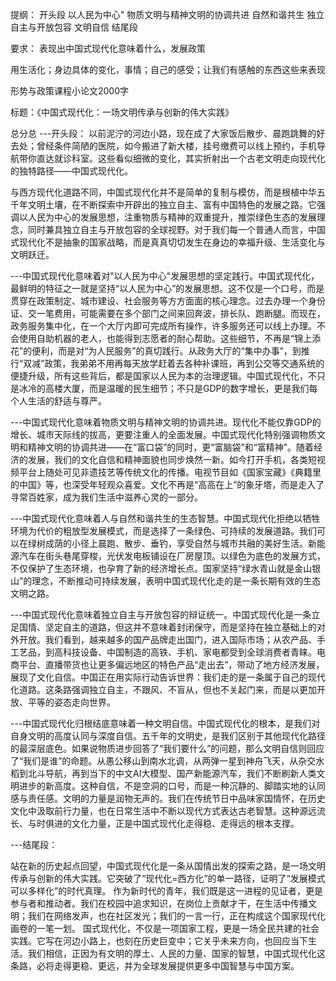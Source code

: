 

提纲：
开头段
以人民为中心"
物质文明与精神文明的协调共进
自然和谐共生
独立自主与开放包容
文明自信
结尾段

要求：
表现出中国式现代化意味着什么，发展政策

用生活化；身边具体的变化，事情；自己的感受；让我们有感触的东西这些来表现



形势与政策课程小论文2000字

标题：《中国式现代化：一场文明传承与创新的伟大实践》

总分总
---开头段：
以前泥泞的河边小路，现在成了大家饭后散步、晨跑跳舞的好去处；曾经条件简陋的医院，如今搬进了新大楼，挂号缴费可以线上预约，手机导航带你直达就诊科室。这些看似细微的变化，其实折射出一个古老文明走向现代化的独特路径——中国式现代化。

与西方现代化道路不同，中国式现代化并不是简单的复制与模仿，而是根植中华五千年文明土壤，在不断探索中开辟出的独立自主、富有中国特色的发展之路。它强调以人民为中心的发展思想，注重物质与精神的双重提升，推崇绿色生态的发展理念，同时兼具独立自主与开放包容的全球视野。对于我们每一个普通人而言，中国式现代化不是抽象的国家战略，而是真真切切发生在身边的幸福升级、生活变化与文明跃迁。


---中国式现代化意味着对"以人民为中心"发展思想的坚定践行。中国式现代化，最鲜明的特征之一就是坚持“以人民为中心”的发展思想。这不仅是一个口号，而是贯穿在政策制定、城市建设、社会服务等方方面面的核心理念。过去办理一个身份证、交一笔费用，可能需要在多个部门之间来回奔波，排长队、跑断腿。而现在，政务服务集中化，在一个大厅内即可完成所有操作，许多服务还可以线上办理。不会使用自助机器的老人，也能得到志愿者的耐心帮助。这些细节，不再是“锦上添花”的便利，而是对“为人民服务”的真切践行。从政务大厅的“集中办事”，到推行“双减”政策，我弟弟不用再每天放学赶着去各种补课班，再到公交等交通系统的便捷升级，所有这些背后，都是国家以人民为本的治理逻辑。中国式现代化，不只是冰冷的高楼大厦，而是温暖的民生细节；不只是GDP的数字增长，更是我们每个人生活的舒适与尊严。



---中国式现代化意味着物质文明与精神文明的协调共进。现代化不能仅靠GDP的增长、城市天际线的拔高，更要注重人的全面发展。中国式现代化特别强调物质文明和精神文明的协调共进——在“富口袋”的同时，更“富脑袋”和“富精神”。随着经济的发展，我们的文化自信和精神面貌也同步焕然一新。如今打开手机，各类短视频平台上随处可见非遗技艺等传统文化的传播。电视节目如《国家宝藏》《典籍里的中国》等，也深受年轻观众喜爱。文化不再是“高高在上”的象牙塔，而是走入了寻常百姓家，成为我们生活中滋养心灵的一部分。


---中国式现代化意味着人与自然和谐共生的生态智慧。中国式现代化拒绝以牺牲环境为代价的粗放型发展模式，而是选择了一条绿色、可持续的发展道路。我们可以在绿树成荫的小径上晨跑、散步、垂钓，享受自然与城市共融的美好生活。新能源汽车在街头巷尾穿梭，光伏发电板铺设在厂房屋顶。以绿色为底色的发展方式，不仅保护了生态环境，也孕育了新的经济增长点。国家坚持“绿水青山就是金山银山”的理念，不断推动可持续发展，表明中国式现代化走的是一条长期有效的生态文明之路。


---中国式现代化意味着独立自主与开放包容的辩证统一。中国式现代化是一条立足国情、坚定自主的道路，但这并不意味着封闭保守，而是坚持在独立基础上的对外开放。我们看到，越来越多的国产品牌走出国门，进入国际市场；从农产品、手工艺品，到高科技设备、中国制造的高铁、手机、家电都受到全球消费者青睐。电商平台、直播带货也让更多偏远地区的特色产品“走出去”，带动了地方经济发展，展现了文化自信。中国正在用实际行动告诉世界：我们走的是一条属于自己的现代化道路。这条路强调独立自主，不跟风、不盲从，但也不关起门来，而是以更加开放、平等的姿态走向世界。

---中国式现代化归根结底意味着一种文明自信。中国式现代化的根本，是我们对自身文明的高度认同与深度自信。五千年的文明史，是我们区别于其他现代化路径的最深层底色。如果说物质进步回答了“我们要什么”的问题，那么文明自信则回应了“我们是谁”的命题。从愚公移山到南水北调，从两弹一星到神舟飞天，从杂交水稻到北斗导航，再到当下的中文AI大模型、国产新能源汽车，我们不断刷新人类文明进步的新高度。这种自信，不是空洞的口号，而是一种沉静的、脚踏实地的认同感与责任感。文明的力量是润物无声的。我们在传统节日中品味家国情怀，在历史文化中汲取前行力量，也在日常生活中不断以现代方式表达古老智慧。这种源远流长、与时俱进的文化力量，正是中国式现代化走得稳、走得远的根本支撑。


---结尾段：

站在新的历史起点回望，中国式现代化是一条从国情出发的探索之路，是一场文明传承与创新的伟大实践。它突破了“现代化=西方化”的单一路径，证明了“发展模式可以多样化”的时代真理。
作为新时代的青年，我们既是这一进程的见证者，更是参与者和推动者。我们在校园中追求知识，在岗位上贡献才干，在生活中传播文明；我们在网络发声，也在社区发光；我们的一言一行，正在构成这个国家现代化画卷的一笔一划。
国式现代化，不仅是一项国家工程，更是一场全民共建的社会实践。它写在河边小路上，也刻在历史巨变中；它关乎未来方向，也回应当下生活。我们相信，正因为有文明的厚土、人民的力量、国家的智慧，中国式现代化这条路，必将走得更稳、更远，并为全球发展提供更多中国智慧与中国方案。























